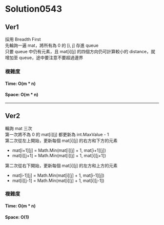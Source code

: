 # Solution0543

## Ver1

採用 Breadth First  
先輪詢一遍 mat，將所有為 0 的 [i, j] 存進 queue  
只要 queue 中仍有元素，且 mat[i][j] 的四個方向仍可計算較小的 distance，就增加至 queue，途中要注意不要超過邊界  

### 複雜度

#### Time: O(m * n)

#### Space: O(m * n)

---

## Ver2

輪詢 mat 三次  
第一次將不為 0 的 mat[i][j] 都更新為 int.MaxValue - 1  
第二次從左上開始，更新每個 mat[i][j] 的右方和下方的元素
- mat[i+1][j] = Math.Min(mat[i][j] + 1, mat[i+1][j])
- mat[i][j+1] = Math.Min(mat[i][j] + 1, mat[i][j+1])

第二次從右下開始，更新每個 mat[i][j] 的左方和上方的元素
- mat[i-1][j] = Math.Min(mat[i][j] + 1, mat[i-1][j])
- mat[i][j-1] = Math.Min(mat[i][j] + 1, mat[i][j-1])

### 複雜度

#### Time: O(m * n)

#### Space: O(1)